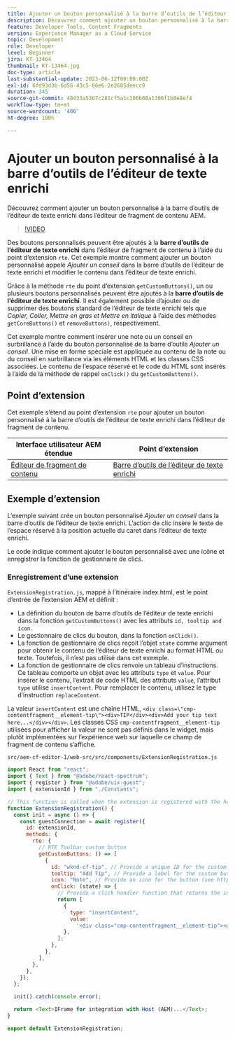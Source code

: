 ```yaml
---
title: Ajouter un bouton personnalisé à la barre d’outils de l’éditeur de texte enrichi
description: Découvrez comment ajouter un bouton personnalisé à la barre d’outils de l’éditeur de texte enrichi dans l’éditeur de fragment de contenu AEM.
feature: Developer Tools, Content Fragments
version: Experience Manager as a Cloud Service
topic: Development
role: Developer
level: Beginner
jira: KT-13464
thumbnail: KT-13464.jpg
doc-type: article
last-substantial-update: 2023-06-12T00:00:00Z
exl-id: 6fd93d3b-6d56-43c5-86e6-2e2685deecc9
duration: 345
source-git-commit: 48433a5367c281cf5a1c106b08a1306f1b0e8ef4
workflow-type: tm+mt
source-wordcount: '406'
ht-degree: 100%

---
```


# Ajouter un bouton personnalisé à la barre d’outils de l’éditeur de texte enrichi

Découvrez comment ajouter un bouton personnalisé à la barre d’outils de l’éditeur de texte enrichi dans l’éditeur de fragment de contenu AEM.

>[!VIDEO](https://video.tv.adobe.com/v/3420768?quality=12&learn=on)

Des boutons personnalisés peuvent être ajoutés à la **barre d’outils de l’éditeur de texte enrichi** dans l’éditeur de fragment de contenu à l’aide du point d’extension `rte`. Cet exemple montre comment ajouter un bouton personnalisé appelé _Ajouter un conseil_ dans la barre d’outils de l’éditeur de texte enrichi et modifier le contenu dans l’éditeur de texte enrichi.

Grâce à la méthode `rte` du point d’extension `getCustomButtons()`, un ou plusieurs boutons personnalisés peuvent être ajoutés à la **barre d’outils de l’éditeur de texte enrichi**. Il est également possible d’ajouter ou de supprimer des boutons standard de l’éditeur de texte enrichi tels que _Copier, Coller, Mettre en gras et Mettre en italique_ à l’aide des méthodes `getCoreButtons()` et `removeButtons)`, respectivement.

Cet exemple montre comment insérer une note ou un conseil en surbrillance à l’aide du bouton personnalisé de la barre d’outils _Ajouter un conseil_. Une mise en forme spéciale est appliquée au contenu de la note ou du conseil en surbrillance via les éléments HTML et les classes CSS associées. Le contenu de l’espace réservé et le code du HTML sont insérés à l’aide de la méthode de rappel `onClick()` du `getCustomButtons()`.

## Point d’extension

Cet exemple s’étend au point d’extension `rte` pour ajouter un bouton personnalisé à la barre d’outils de l’éditeur de texte enrichi dans l’éditeur de fragment de contenu.

| Interface utilisateur AEM étendue | Point d’extension |
| ------------------------ | --------------------- | 
| [Éditeur de fragment de contenu](https://developer.adobe.com/uix/docs/services/aem-cf-editor/) | [Barre d’outils de l’éditeur de texte enrichi](https://developer.adobe.com/uix/docs/services/aem-cf-editor/api/rte-toolbar/) |

## Exemple d’extension

L’exemple suivant crée un bouton personnalisé _Ajouter un conseil_ dans la barre d’outils de l’éditeur de texte enrichi. L’action de clic insère le texte de l’espace réservé à la position actuelle du caret dans l’éditeur de texte enrichi.

Le code indique comment ajouter le bouton personnalisé avec une icône et enregistrer la fonction de gestionnaire de clics.

### Enregistrement d’une extension

`ExtensionRegistration.js`, mappé à l’itinéraire index.html, est le point d’entrée de l’extension AEM et définit :

+ La définition du bouton de barre d’outils de l’éditeur de texte enrichi dans la fonction `getCustomButtons()` avec les attributs `id, tooltip and icon`.
+ Le gestionnaire de clics du bouton, dans la fonction `onClick()`.
+ La fonction de gestionnaire de clics reçoit l’objet `state` comme argument pour obtenir le contenu de l’éditeur de texte enrichi au format HTML ou texte. Toutefois, il n’est pas utilisé dans cet exemple.
+ La fonction de gestionnaire de clics renvoie un tableau d’instructions. Ce tableau comporte un objet avec les attributs `type` et `value`. Pour insérer le contenu, l’extrait de code HTML des attributs `value`, l’attribut `type` utilise `insertContent`. Pour remplacer le contenu, utilisez le type d’instruction `replaceContent`.

La valeur `insertContent` est une chaîne HTML, `<div class=\"cmp-contentfragment__element-tip\"><div>TIP</div><div>Add your tip text here...</div></div>`. Les classes CSS `cmp-contentfragment__element-tip` utilisées pour afficher la valeur ne sont pas définis dans le widget, mais plutôt implémentées sur l’expérience web sur laquelle ce champ de fragment de contenu s’affiche.


`src/aem-cf-editor-1/web-src/src/components/ExtensionRegistration.js`

```javascript
import React from "react";
import { Text } from "@adobe/react-spectrum";
import { register } from "@adobe/uix-guest";
import { extensionId } from "./Constants";

// This function is called when the extension is registered with the host and runs in an iframe in the Content Fragment Editor browser window.
function ExtensionRegistration() {
  const init = async () => {
    const guestConnection = await register({
      id: extensionId,
      methods: {
        rte: {
          // RTE Toolbar custom button
          getCustomButtons: () => [
            {
              id: "wknd-cf-tip", // Provide a unique ID for the custom button
              tooltip: "Add Tip", // Provide a label for the custom button
              icon: "Note", // Provide an icon for the button (see https://spectrum.adobe.com/page/icons/ for a list of available icons)
              onClick: (state) => {
                // Provide a click handler function that returns the instructions array with type and value. This example inserts the HTML snippet for TIP content.
                return [
                  {
                    type: "insertContent",
                    value:
                      '<div class="cmp-contentfragment__element-tip"><div>TIP</div><div>Add your tip text here...</div></div>',
                  },
                ];
              },
            },
          ],
        },
      },
    });
  };

  init().catch(console.error);

  return <Text>IFrame for integration with Host (AEM)...</Text>;
}

export default ExtensionRegistration;
```
